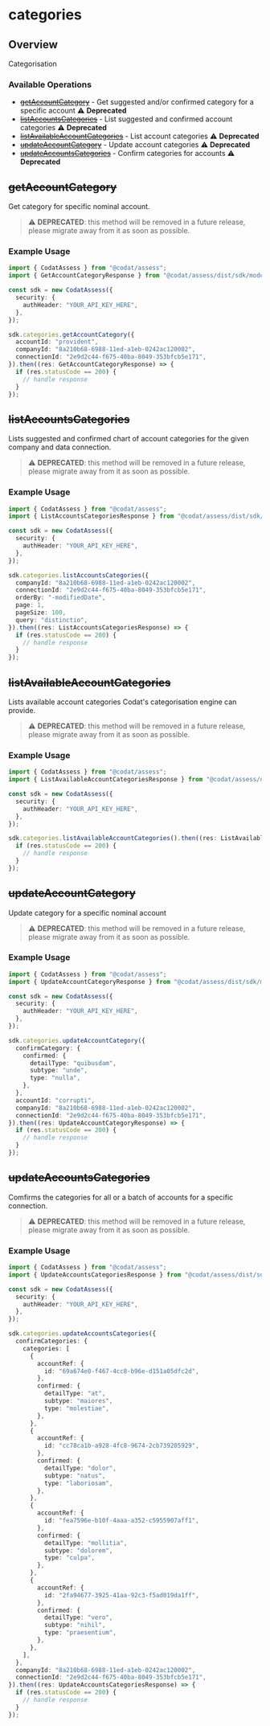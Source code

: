 # categories

## Overview

Categorisation

### Available Operations

* [~~getAccountCategory~~](#getaccountcategory) - Get suggested and/or confirmed category for a specific account :warning: **Deprecated**
* [~~listAccountsCategories~~](#listaccountscategories) - List suggested and confirmed account categories :warning: **Deprecated**
* [~~listAvailableAccountCategories~~](#listavailableaccountcategories) - List account categories :warning: **Deprecated**
* [~~updateAccountCategory~~](#updateaccountcategory) - Update account categories :warning: **Deprecated**
* [~~updateAccountsCategories~~](#updateaccountscategories) - Confirm categories for accounts :warning: **Deprecated**

## ~~getAccountCategory~~

Get category for specific nominal account.

> :warning: **DEPRECATED**: this method will be removed in a future release, please migrate away from it as soon as possible.

### Example Usage

```typescript
import { CodatAssess } from "@codat/assess";
import { GetAccountCategoryResponse } from "@codat/assess/dist/sdk/models/operations";

const sdk = new CodatAssess({
  security: {
    authHeader: "YOUR_API_KEY_HERE",
  },
});

sdk.categories.getAccountCategory({
  accountId: "provident",
  companyId: "8a210b68-6988-11ed-a1eb-0242ac120002",
  connectionId: "2e9d2c44-f675-40ba-8049-353bfcb5e171",
}).then((res: GetAccountCategoryResponse) => {
  if (res.statusCode == 200) {
    // handle response
  }
});
```

## ~~listAccountsCategories~~

Lists suggested and confirmed chart of account categories for the given company and data connection.

> :warning: **DEPRECATED**: this method will be removed in a future release, please migrate away from it as soon as possible.

### Example Usage

```typescript
import { CodatAssess } from "@codat/assess";
import { ListAccountsCategoriesResponse } from "@codat/assess/dist/sdk/models/operations";

const sdk = new CodatAssess({
  security: {
    authHeader: "YOUR_API_KEY_HERE",
  },
});

sdk.categories.listAccountsCategories({
  companyId: "8a210b68-6988-11ed-a1eb-0242ac120002",
  connectionId: "2e9d2c44-f675-40ba-8049-353bfcb5e171",
  orderBy: "-modifiedDate",
  page: 1,
  pageSize: 100,
  query: "distinctio",
}).then((res: ListAccountsCategoriesResponse) => {
  if (res.statusCode == 200) {
    // handle response
  }
});
```

## ~~listAvailableAccountCategories~~

Lists available account categories Codat's categorisation engine can provide. 

> :warning: **DEPRECATED**: this method will be removed in a future release, please migrate away from it as soon as possible.

### Example Usage

```typescript
import { CodatAssess } from "@codat/assess";
import { ListAvailableAccountCategoriesResponse } from "@codat/assess/dist/sdk/models/operations";

const sdk = new CodatAssess({
  security: {
    authHeader: "YOUR_API_KEY_HERE",
  },
});

sdk.categories.listAvailableAccountCategories().then((res: ListAvailableAccountCategoriesResponse) => {
  if (res.statusCode == 200) {
    // handle response
  }
});
```

## ~~updateAccountCategory~~

Update category for a specific nominal account

> :warning: **DEPRECATED**: this method will be removed in a future release, please migrate away from it as soon as possible.

### Example Usage

```typescript
import { CodatAssess } from "@codat/assess";
import { UpdateAccountCategoryResponse } from "@codat/assess/dist/sdk/models/operations";

const sdk = new CodatAssess({
  security: {
    authHeader: "YOUR_API_KEY_HERE",
  },
});

sdk.categories.updateAccountCategory({
  confirmCategory: {
    confirmed: {
      detailType: "quibusdam",
      subtype: "unde",
      type: "nulla",
    },
  },
  accountId: "corrupti",
  companyId: "8a210b68-6988-11ed-a1eb-0242ac120002",
  connectionId: "2e9d2c44-f675-40ba-8049-353bfcb5e171",
}).then((res: UpdateAccountCategoryResponse) => {
  if (res.statusCode == 200) {
    // handle response
  }
});
```

## ~~updateAccountsCategories~~

Comfirms the categories for all or a batch of accounts for a specific connection.

> :warning: **DEPRECATED**: this method will be removed in a future release, please migrate away from it as soon as possible.

### Example Usage

```typescript
import { CodatAssess } from "@codat/assess";
import { UpdateAccountsCategoriesResponse } from "@codat/assess/dist/sdk/models/operations";

const sdk = new CodatAssess({
  security: {
    authHeader: "YOUR_API_KEY_HERE",
  },
});

sdk.categories.updateAccountsCategories({
  confirmCategories: {
    categories: [
      {
        accountRef: {
          id: "69a674e0-f467-4cc8-b96e-d151a05dfc2d",
        },
        confirmed: {
          detailType: "at",
          subtype: "maiores",
          type: "molestiae",
        },
      },
      {
        accountRef: {
          id: "cc78ca1b-a928-4fc8-9674-2cb739205929",
        },
        confirmed: {
          detailType: "dolor",
          subtype: "natus",
          type: "laboriosam",
        },
      },
      {
        accountRef: {
          id: "fea7596e-b10f-4aaa-a352-c5955907aff1",
        },
        confirmed: {
          detailType: "mollitia",
          subtype: "dolorem",
          type: "culpa",
        },
      },
      {
        accountRef: {
          id: "2fa94677-3925-41aa-92c3-f5ad019da1ff",
        },
        confirmed: {
          detailType: "vero",
          subtype: "nihil",
          type: "praesentium",
        },
      },
    ],
  },
  companyId: "8a210b68-6988-11ed-a1eb-0242ac120002",
  connectionId: "2e9d2c44-f675-40ba-8049-353bfcb5e171",
}).then((res: UpdateAccountsCategoriesResponse) => {
  if (res.statusCode == 200) {
    // handle response
  }
});
```
